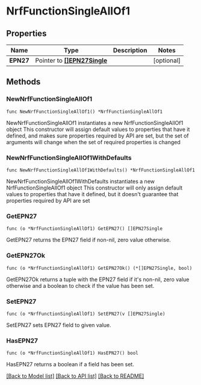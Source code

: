 # NrfFunctionSingleAllOf1

## Properties

Name | Type | Description | Notes
------------ | ------------- | ------------- | -------------
**EPN27** | Pointer to [**[]EPN27Single**](EPN27Single.md) |  | [optional] 

## Methods

### NewNrfFunctionSingleAllOf1

`func NewNrfFunctionSingleAllOf1() *NrfFunctionSingleAllOf1`

NewNrfFunctionSingleAllOf1 instantiates a new NrfFunctionSingleAllOf1 object
This constructor will assign default values to properties that have it defined,
and makes sure properties required by API are set, but the set of arguments
will change when the set of required properties is changed

### NewNrfFunctionSingleAllOf1WithDefaults

`func NewNrfFunctionSingleAllOf1WithDefaults() *NrfFunctionSingleAllOf1`

NewNrfFunctionSingleAllOf1WithDefaults instantiates a new NrfFunctionSingleAllOf1 object
This constructor will only assign default values to properties that have it defined,
but it doesn't guarantee that properties required by API are set

### GetEPN27

`func (o *NrfFunctionSingleAllOf1) GetEPN27() []EPN27Single`

GetEPN27 returns the EPN27 field if non-nil, zero value otherwise.

### GetEPN27Ok

`func (o *NrfFunctionSingleAllOf1) GetEPN27Ok() (*[]EPN27Single, bool)`

GetEPN27Ok returns a tuple with the EPN27 field if it's non-nil, zero value otherwise
and a boolean to check if the value has been set.

### SetEPN27

`func (o *NrfFunctionSingleAllOf1) SetEPN27(v []EPN27Single)`

SetEPN27 sets EPN27 field to given value.

### HasEPN27

`func (o *NrfFunctionSingleAllOf1) HasEPN27() bool`

HasEPN27 returns a boolean if a field has been set.


[[Back to Model list]](../README.md#documentation-for-models) [[Back to API list]](../README.md#documentation-for-api-endpoints) [[Back to README]](../README.md)


